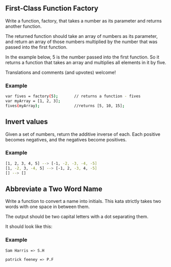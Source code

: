 ## First-Class Function Factory

Write a function, factory, that takes a number as its parameter and returns another function.

The returned function should take an array of numbers as its parameter, and return an array of those numbers multiplied by the number that was passed into the first function.

In the example below, 5 is the number passed into the first function. So it returns a function that takes an array and multiplies all elements in it by five.

Translations and comments (and upvotes) welcome!

### Example
```sh
var fives = factory(5);       // returns a function - fives
var myArray = [1, 2, 3];
fives(myArray);               //returns [5, 10, 15];
```

## Invert values

Given a set of numbers, return the additive inverse of each. Each positive becomes negatives, and the negatives become positives.

### Example
```sh
[1, 2, 3, 4, 5] --> [-1, -2, -3, -4, -5]
[1, -2, 3, -4, 5] --> [-1, 2, -3, 4, -5]
[] --> []
```

## Abbreviate a Two Word Name

Write a function to convert a name into initials. This kata strictly takes two words with one space in between them.

The output should be two capital letters with a dot separating them.

It should look like this:

### Example
```sh
Sam Harris => S.H

patrick feeney => P.F
```